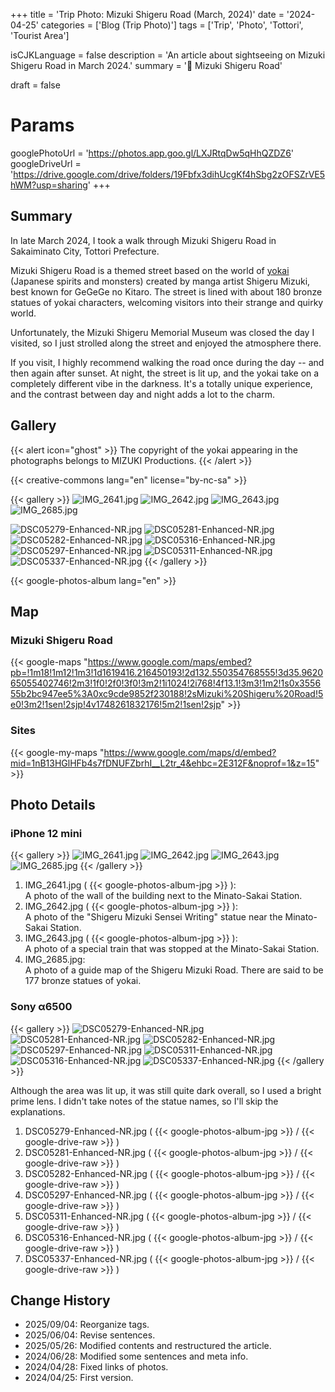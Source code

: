 +++
title = 'Trip Photo: Mizuki Shigeru Road (March, 2024)'
date = '2024-04-25'
categories = ['Blog (Trip Photo)']
tags = ['Trip', 'Photo', 'Tottori', 'Tourist Area']

isCJKLanguage = false
description = 'An article about sightseeing on Mizuki Shigeru Road in March 2024.'
summary = '📍 Mizuki Shigeru Road'

draft = false

# Params
googlePhotoUrl = 'https://photos.app.goo.gl/LXJRtqDw5qHhQZDZ6'
googleDriveUrl = 'https://drive.google.com/drive/folders/19Fbfx3dihUcgKf4hSbg2zOFSZrVE5hWM?usp=sharing'
+++


## Summary

In late March 2024, I took a walk through Mizuki Shigeru Road in Sakaiminato
City, Tottori Prefecture.

Mizuki Shigeru Road is a themed street based on the world of
[yokai](https://en.wikipedia.org/wiki/Y%C5%8Dkai) (Japanese spirits and
monsters) created by manga artist Shigeru Mizuki, best known for GeGeGe no
Kitaro.
The street is lined with about 180 bronze statues of yokai characters,
welcoming visitors into their strange and quirky world.

Unfortunately, the Mizuki Shigeru Memorial Museum was closed the day I visited,
so I just strolled along the street and enjoyed the atmosphere there.

If you visit, I highly recommend walking the road once during the day -- and
then again after sunset.
At night, the street is lit up, and the yokai take on a completely different
vibe in the darkness.
It's a totally unique experience, and the contrast between day and night adds a
lot to the charm.


## Gallery

{{< alert icon="ghost" >}}
The copyright of the yokai appearing in the photographs belongs to MIZUKI Productions.
{{< /alert >}}

{{< creative-commons lang="en" license="by-nc-sa" >}}

{{< gallery >}}
  <img src="IMG_2641.jpg" alt="IMG_2641.jpg" class="grid-w33" />
  <img src="IMG_2642.jpg" alt="IMG_2642.jpg" class="grid-w33" />
  <img src="IMG_2643.jpg" alt="IMG_2643.jpg" class="grid-w33" />
  <img src="IMG_2685.jpg" alt="IMG_2685.jpg" class="grid-w100" />

  <img src="DSC05279-Enhanced-NR.jpg" alt="DSC05279-Enhanced-NR.jpg" class="grid-w66" />
  <img src="DSC05281-Enhanced-NR.jpg" alt="DSC05281-Enhanced-NR.jpg" class="grid-w33" />
  <img src="DSC05282-Enhanced-NR.jpg" alt="DSC05282-Enhanced-NR.jpg" class="grid-w33" />
  <img src="DSC05316-Enhanced-NR.jpg" alt="DSC05316-Enhanced-NR.jpg" class="grid-w66" />
  <img src="DSC05297-Enhanced-NR.jpg" alt="DSC05297-Enhanced-NR.jpg" class="grid-w33" />
  <img src="DSC05311-Enhanced-NR.jpg" alt="DSC05311-Enhanced-NR.jpg" class="grid-w33" />
  <img src="DSC05337-Enhanced-NR.jpg" alt="DSC05337-Enhanced-NR.jpg" class="grid-w66" />
{{< /gallery >}}

{{< google-photos-album lang="en" >}}


## Map

### Mizuki Shigeru Road

{{< google-maps "https://www.google.com/maps/embed?pb=!1m18!1m12!1m3!1d1619416.216450193!2d132.550354768555!3d35.962065055402746!2m3!1f0!2f0!3f0!3m2!1i1024!2i768!4f13.1!3m3!1m2!1s0x355655b2bc947ee5%3A0xc9cde9852f230188!2sMizuki%20Shigeru%20Road!5e0!3m2!1sen!2sjp!4v1748261832176!5m2!1sen!2sjp" >}}


### Sites

{{< google-my-maps "https://www.google.com/maps/d/embed?mid=1nB13HGlHFb4s7fDNUFZbrhI__L2tr_4&ehbc=2E312F&noprof=1&z=15" >}}


## Photo Details

### iPhone 12 mini

{{< gallery >}}
  <img src="IMG_2641.jpg" alt="IMG_2641.jpg" class="grid-w33" />
  <img src="IMG_2642.jpg" alt="IMG_2642.jpg" class="grid-w33" />
  <img src="IMG_2643.jpg" alt="IMG_2643.jpg" class="grid-w33" />
  <img src="IMG_2685.jpg" alt="IMG_2685.jpg" class="grid-w66" />
{{< /gallery >}}

1. IMG\_2641.jpg ( {{< google-photos-album-jpg >}} ):  
    A photo of the wall of the building next to the Minato-Sakai Station.
1. IMG\_2642.jpg ( {{< google-photos-album-jpg >}} ):  
    A photo of the "Shigeru Mizuki Sensei Writing" statue near the Minato-Sakai Station.
1. IMG\_2643.jpg ( {{< google-photos-album-jpg >}} ):  
    A photo of a special train that was stopped at the Minato-Sakai Station.
1. IMG\_2685.jpg:  
    A photo of a guide map of the Shigeru Mizuki Road.
    There are said to be 177 bronze statues of yokai.


### Sony α6500

{{< gallery >}}
  <img src="DSC05279-Enhanced-NR.jpg" alt="DSC05279-Enhanced-NR.jpg" class="grid-w33" />
  <img src="DSC05281-Enhanced-NR.jpg" alt="DSC05281-Enhanced-NR.jpg" class="grid-w33" />
  <img src="DSC05282-Enhanced-NR.jpg" alt="DSC05282-Enhanced-NR.jpg" class="grid-w33" />
  <img src="DSC05297-Enhanced-NR.jpg" alt="DSC05297-Enhanced-NR.jpg" class="grid-w33" />
  <img src="DSC05311-Enhanced-NR.jpg" alt="DSC05311-Enhanced-NR.jpg" class="grid-w33" />
  <img src="DSC05316-Enhanced-NR.jpg" alt="DSC05316-Enhanced-NR.jpg" class="grid-w33" />
  <img src="DSC05337-Enhanced-NR.jpg" alt="DSC05337-Enhanced-NR.jpg" class="grid-w33" />
{{< /gallery >}}

Although the area was lit up, it was still quite dark overall, so I used a
bright prime lens.
I didn't take notes of the statue names, so I'll skip the explanations.

1. DSC05279-Enhanced-NR.jpg ( {{< google-photos-album-jpg >}} / {{< google-drive-raw >}} )
1. DSC05281-Enhanced-NR.jpg ( {{< google-photos-album-jpg >}} / {{< google-drive-raw >}} )
1. DSC05282-Enhanced-NR.jpg ( {{< google-photos-album-jpg >}} / {{< google-drive-raw >}} )
1. DSC05297-Enhanced-NR.jpg ( {{< google-photos-album-jpg >}} / {{< google-drive-raw >}} )
1. DSC05311-Enhanced-NR.jpg ( {{< google-photos-album-jpg >}} / {{< google-drive-raw >}} )
1. DSC05316-Enhanced-NR.jpg ( {{< google-photos-album-jpg >}} / {{< google-drive-raw >}} )
1. DSC05337-Enhanced-NR.jpg ( {{< google-photos-album-jpg >}} / {{< google-drive-raw >}} )


## Change History

- 2025/09/04: Reorganize tags.
- 2025/06/04: Revise sentences.
- 2025/05/26: Modified contents and restructured the article.
- 2024/06/28: Modified some sentences and meta info.
- 2024/04/28: Fixed links of photos.
- 2024/04/25: First version.
